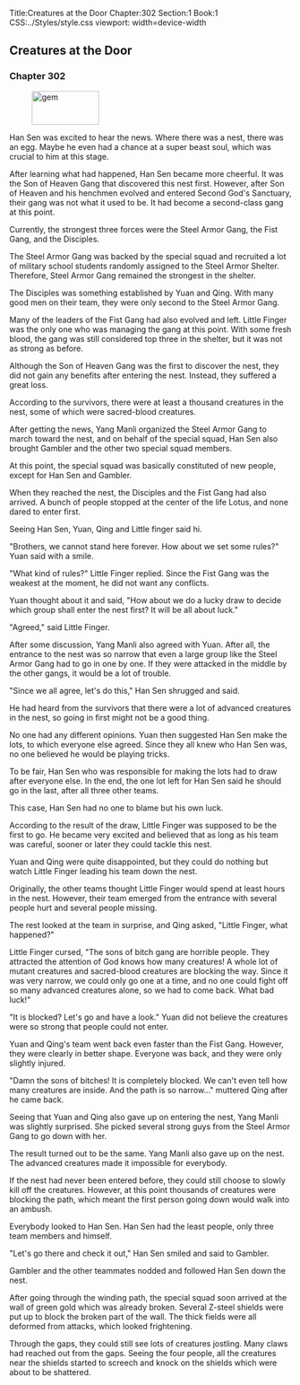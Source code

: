 Title:Creatures at the Door 
Chapter:302 
Section:1 
Book:1 
CSS:../Styles/style.css 
viewport: width=device-width
  
## Creatures at the Door
### Chapter 302
  
<figure>
	<img src="../Images/gem.gif" alt="gem" id="gem" width="120" height="60" />
</figure>
  

  
Han Sen was excited to hear the news. Where there was a nest, there was an egg. Maybe he even had a chance at a super beast soul, which was crucial to him at this stage.

After learning what had happened, Han Sen became more cheerful. It was the Son of Heaven Gang that discovered this nest first. However, after Son of Heaven and his henchmen evolved and entered Second God's Sanctuary, their gang was not what it used to be. It had become a second-class gang at this point.

Currently, the strongest three forces were the Steel Armor Gang, the Fist Gang, and the Disciples.

The Steel Armor Gang was backed by the special squad and recruited a lot of military school students randomly assigned to the Steel Armor Shelter. Therefore, Steel Armor Gang remained the strongest in the shelter.

The Disciples was something established by Yuan and Qing. With many good men on their team, they were only second to the Steel Armor Gang.

Many of the leaders of the Fist Gang had also evolved and left. Little Finger was the only one who was managing the gang at this point. With some fresh blood, the gang was still considered top three in the shelter, but it was not as strong as before.

Although the Son of Heaven Gang was the first to discover the nest, they did not gain any benefits after entering the nest. Instead, they suffered a great loss.

According to the survivors, there were at least a thousand creatures in the nest, some of which were sacred-blood creatures.

After getting the news, Yang Manli organized the Steel Armor Gang to march toward the nest, and on behalf of the special squad, Han Sen also brought Gambler and the other two special squad members.

At this point, the special squad was basically constituted of new people, except for Han Sen and Gambler.

When they reached the nest, the Disciples and the Fist Gang had also arrived. A bunch of people stopped at the center of the life Lotus, and none dared to enter first.

Seeing Han Sen, Yuan, Qing and Little finger said hi.

"Brothers, we cannot stand here forever. How about we set some rules?" Yuan said with a smile.

"What kind of rules?" Little Finger replied. Since the Fist Gang was the weakest at the moment, he did not want any conflicts.

Yuan thought about it and said, "How about we do a lucky draw to decide which group shall enter the nest first? It will be all about luck."

"Agreed," said Little Finger.

After some discussion, Yang Manli also agreed with Yuan. After all, the entrance to the nest was so narrow that even a large group like the Steel Armor Gang had to go in one by one. If they were attacked in the middle by the other gangs, it would be a lot of trouble.

"Since we all agree, let's do this," Han Sen shrugged and said.

He had heard from the survivors that there were a lot of advanced creatures in the nest, so going in first might not be a good thing.

No one had any different opinions. Yuan then suggested Han Sen make the lots, to which everyone else agreed. Since they all knew who Han Sen was, no one believed he would be playing tricks.

To be fair, Han Sen who was responsible for making the lots had to draw after everyone else. In the end, the one lot left for Han Sen said he should go in the last, after all three other teams.

This case, Han Sen had no one to blame but his own luck.

According to the result of the draw, Little Finger was supposed to be the first to go. He became very excited and believed that as long as his team was careful, sooner or later they could tackle this nest.

Yuan and Qing were quite disappointed, but they could do nothing but watch Little Finger leading his team down the nest.

Originally, the other teams thought Little Finger would spend at least hours in the nest. However, their team emerged from the entrance with several people hurt and several people missing.

The rest looked at the team in surprise, and Qing asked, "Little Finger, what happened?"

Little Finger cursed, "The sons of bitch gang are horrible people. They attracted the attention of God knows how many creatures! A whole lot of mutant creatures and sacred-blood creatures are blocking the way. Since it was very narrow, we could only go one at a time, and no one could fight off so many advanced creatures alone, so we had to come back. What bad luck!"

"It is blocked? Let's go and have a look." Yuan did not believe the creatures were so strong that people could not enter.

Yuan and Qing's team went back even faster than the Fist Gang. However, they were clearly in better shape. Everyone was back, and they were only slightly injured.

"Damn the sons of bitches! It is completely blocked. We can't even tell how many creatures are inside. And the path is so narrow…" muttered Qing after he came back.

Seeing that Yuan and Qing also gave up on entering the nest, Yang Manli was slightly surprised. She picked several strong guys from the Steel Armor Gang to go down with her.

The result turned out to be the same. Yang Manli also gave up on the nest. The advanced creatures made it impossible for everybody.

If the nest had never been entered before, they could still choose to slowly kill off the creatures. However, at this point thousands of creatures were blocking the path, which meant the first person going down would walk into an ambush.

Everybody looked to Han Sen. Han Sen had the least people, only three team members and himself.

"Let's go there and check it out," Han Sen smiled and said to Gambler.

Gambler and the other teammates nodded and followed Han Sen down the nest.

After going through the winding path, the special squad soon arrived at the wall of green gold which was already broken. Several Z-steel shields were put up to block the broken part of the wall. The thick fields were all deformed from attacks, which looked frightening.

Through the gaps, they could still see lots of creatures jostling. Many claws had reached out from the gaps. Seeing the four people, all the creatures near the shields started to screech and knock on the shields which were about to be shattered.